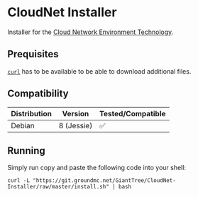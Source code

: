 # CloudNet Installer

Installer for the [Cloud Network Environment Technology](https://www.spigotmc.org/resources/cloudnet-the-cloud-network-environment-technology.42059/).

## Prequisites

[`curl`](https://curl.haxx.se/) has to be available to be able to download additional files.

## Compatibility


| Distribution |  Version   | Tested/Compatible |
| ------------ | ---------- | ----------------- |
| Debian       | 8 (Jessie) | ✅                |



## Running

Simply run copy and paste the following code into your shell:

    curl -L "https://git.groundmc.net/GiantTree/CloudNet-Installer/raw/master/install.sh" | bash
